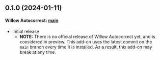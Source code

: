 ## 0.1.0 (2024-01-11)

#### Willow Autocorrect: [main](https://github.com/toverainc/willow-autocorrect/commits/main/)

- Initial release
  - **NOTE:** There is no official release of Willow Autocorrect yet, and is considered in preview. This add-on uses the latest commit on the `main` branch every time it is installed. As a result, this add-on may break at any time.


